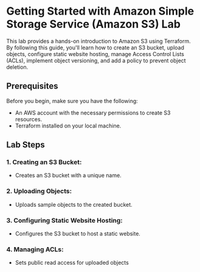 # Getting Started with Amazon Simple Storage Service (Amazon S3) Lab

This lab provides a hands-on introduction to Amazon S3 using Terraform. By following this guide, you'll learn how to create an S3 bucket, upload objects, configure static website hosting, manage Access Control Lists (ACLs), implement object versioning, and add a policy to prevent object deletion.

## Prerequisites

Before you begin, make sure you have the following:

- An AWS account with the necessary permissions to create S3 resources.
- Terraform installed on your local machine.


## Lab Steps

### 1. Creating an S3 Bucket:
   - Creates an S3 bucket with a unique name.

### 2. Uploading Objects:
   - Uploads sample objects to the created bucket.

### 3. Configuring Static Website Hosting:
   - Configures the S3 bucket to host a static website.

### 4. Managing ACLs:
   - Sets public read access for uploaded objects
